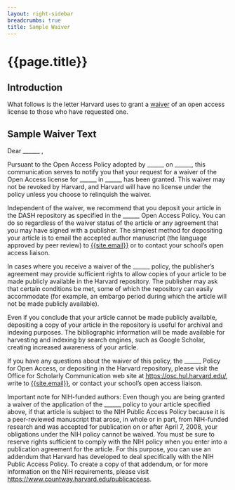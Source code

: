 ```yaml
---
layout: right-sidebar
breadcrumbs: true
title: Sample Waiver
---
```

<h1 id="top" tabindex="-1" class="after-breadcrumb">{{page.title}}</h1>
<h2 class="sr-only">Introduction</h2>

What follows is the letter Harvard uses to grant a [waiver](#) of an open access license to those who have requested one.

<section class="letter">
<h2 class="sr-only">Sample Waiver Text</h2>

<p>Dear ______ ,</p>
<p>Pursuant to the Open Access Policy adopted by ______ on ______, this communication serves to notify you that your request for a waiver of the Open Access license for ______ in ______ has been granted. This waiver may not be revoked by Harvard, and Harvard will have no license under the policy unless you choose to relinquish the waiver.</p>
<p>Independent of the waiver, we recommend that you deposit your article in the DASH repository as specified in the ______ Open Access Policy. You can do so regardless of the waiver status of the article or any agreement that you may have signed with a publisher. The simplest method for depositing your article is to email the accepted author manuscript (the language approved by peer review) to <a href="mailto:{{site.email}}">{{site.email}}</a> or to contact your school’s open access liaison.</p>
<p>In cases where you receive a waiver of the ______ policy, the publisher’s agreement may provide sufficient rights to allow copies of your article to be made publicly available in the Harvard repository. The publisher may ask that certain conditions be met, some of which the repository can easily accommodate (for example, an embargo period during which the article will not be made publicly available).</p>
<p>Even if you conclude that your article cannot be made publicly available, depositing a copy of your article in the repository is useful for archival and indexing purposes. The bibliographic information will be made available for harvesting and indexing by search engines, such as Google Scholar, creating increased awareness of your article.</p>
<p>If you have any questions about the waiver of this policy, the ______ Policy for Open Access, or depositing in the Harvard repository, please visit the Office for Scholarly Communication web site at <a href="https://osc.hul.harvard.edu/">https://osc.hul.harvard.edu/</a>, write to <a href="mailto:{{site.email}}">{{site.email}}</a>, or contact your school’s open access liaison.</p>
<p>Important note for NIH-funded authors: Even though you are being granted a waiver of the application of the ______ policy to your article specified above, if that article is subject to the NIH Public Access Policy because it is a peer-reviewed manuscript that arose, in whole or in part, from NIH-funded research and was accepted for publication on or after April 7, 2008, your obligations under the NIH policy cannot be waived. You must be sure to reserve rights sufficient to comply with the NIH policy when you enter into a publication agreement for the article. For this purpose, you can use an addendum that Harvard has developed to deal specifically with the NIH Public Access Policy. To create a copy of that addendum, or for more information on the NIH requirements, please visit <a href="https://www.countway.harvard.edu/publicaccess">https://www.countway.harvard.edu/publicaccess</a>.</p>

</section>
